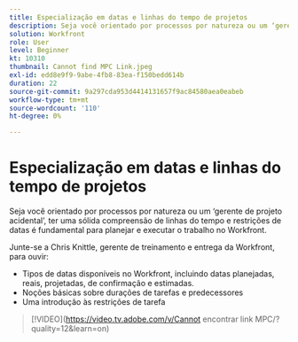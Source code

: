 ```yaml
---
title: Especialização em datas e linhas do tempo de projetos
description: Seja você orientado por processos por natureza ou um ‘gerente de projeto acidental’, ter uma sólida compreensão de linhas do tempo e restrições de datas é fundamental para planejar e executar o trabalho no Workfront.
solution: Workfront
role: User
level: Beginner
kt: 10310
thumbnail: Cannot find MPC Link.jpeg
exl-id: edd8e9f9-9abe-4fb8-83ea-f150bedd614b
duration: 22
source-git-commit: 9a297cda953d4414131657f9ac84580aea0eabeb
workflow-type: tm+mt
source-wordcount: '110'
ht-degree: 0%

---
```


# Especialização em datas e linhas do tempo de projetos

Seja você orientado por processos por natureza ou um ‘gerente de projeto acidental’, ter uma sólida compreensão de linhas do tempo e restrições de datas é fundamental para planejar e executar o trabalho no Workfront.

Junte-se a Chris Knittle, gerente de treinamento e entrega da Workfront, para ouvir:

* Tipos de datas disponíveis no Workfront, incluindo datas planejadas, reais, projetadas, de confirmação e estimadas.
* Noções básicas sobre durações de tarefas e predecessores
* Uma introdução às restrições de tarefa

>[!VIDEO](https://video.tv.adobe.com/v/Cannot encontrar link MPC/?quality=12&amp;learn=on)
